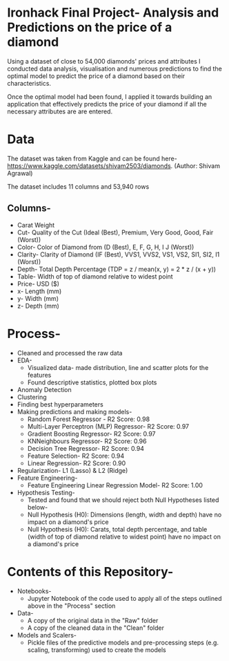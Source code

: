 # Ironhack Final Project- Analysis and Predictions on the price of a diamond 

Using a dataset of close to 54,000 diamonds' prices and attributes I conducted data analysis, visualisation and numerous predictions to find the optimal model to predict the price of a diamond based on their characteristics. 

Once the optimal model had been found, I applied it towards building an application that effectively predicts the price of your diamond if all the necessary attributes are are entered. 

#  Data 

The dataset was taken from  Kaggle and can be found here- https://www.kaggle.com/datasets/shivam2503/diamonds. (Author: Shivam Agrawal) 

The dataset includes 11 columns and 53,940 rows

## Columns-
  - Carat Weight 
  - Cut- Quality of the Cut (Ideal (Best), Premium, Very Good, Good, Fair (Worst))
  - Color- Color of Diamond from (D (Best), E, F, G, H, I J (Worst)) 
  - Clarity- Clarity of Diamond (IF (Best), VVS1, VVS2, VS1, VS2, SI1, SI2, I1 (Worst)) 
  - Depth- Total Depth Percentage (TDP = z / mean(x, y) = 2 * z / (x + y))
  - Table- Width of top of diamond relative to widest point  
  - Price- USD ($)
  - x- Length (mm) 
  - y- Width (mm)
  - z- Depth (mm)
    
  
# Process- 

- Cleaned and processed the raw data
- EDA-
  - Visualized data- made distribution, line and scatter plots for the features
  - Found descriptive statistics, plotted box plots
- Anomaly Detection
- Clustering
- Finding best hyperparameters
- Making predictions and making models-
  - Random Forest Regressor - R2 Score: 0.98
  - Multi-Layer Perceptron (MLP) Regressor- R2 Score: 0.97
  - Gradient Boosting Regressor- R2 Score: 0.97
  - KNNeighbours Regressor- R2 Score: 0.96 
  - Decision Tree Regressor- R2 Score: 0.94
  - Feature Selection- R2 Score: 0.94
  - Linear Regression- R2 Score: 0.90
- Regularization- L1 (Lasso) & L2 (Ridge)
- Feature Engineering-
  - Feature Engineering Linear Regression Model- R2 Score: 1.00 
- Hypothesis Testing- 
  - Tested and found that we should reject both Null Hypotheses listed below- 
   - Null Hypothesis (H0): Dimensions (length, width and depth) have no impact on a diamond's price
   - Null Hypothesis (H0): Carats, total depth percentage, and table (width of top of diamond relative to widest point) have no impact on a diamond's    price

# Contents of this Repository- 

- Notebooks-
   - Jupyter Notebook of the code used to apply all of the steps outlined above in the "Process" section 
- Data- 
   - A copy of the original data in the "Raw" folder 
   - A copy of the cleaned data in the "Clean" folder 
 - Models and Scalers- 
    - Pickle files of the predictive models and pre-processing steps (e.g. scaling, transforming) used to create the models 
